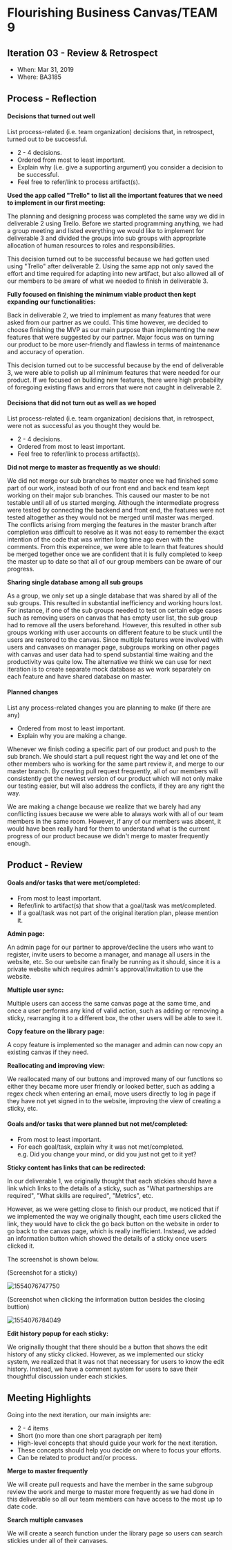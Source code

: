 # Flourishing Business Canvas/TEAM 9


## Iteration 03 - Review & Retrospect

 * When: Mar 31, 2019
 * Where: BA3185

## Process - Reflection

#### Decisions that turned out well

List process-related (i.e. team organization) decisions that, in retrospect, turned out to be successful.


 * 2 - 4 decisions.
 * Ordered from most to least important.
 * Explain why (i.e. give a supporting argument) you consider a decision to be successful.
 * Feel free to refer/link to process artifact(s).

**Used the app called "Trello" to list all the important features that we need to implement in our first meeting:**

The planning and designing process was completed the same way we did in deliverable 2 using Trello. Before we started programming anything, we had a group meeting and listed everything we would like to implement for deliverable 3 and divided the groups into sub groups with appropriate allocation of human resources to roles and responsibilities. 

This decision turned out to be successful because we had gotten used using "Trello" after deliverable 2. Using the same app not only saved the effort and time required for adapting into new artifact, but also allowed all of our members to be aware of what we needed to finish in deliverable 3.

**Fully focused on finishing the minimum viable product then kept expanding our functionalities:**

Back in deliverable 2, we tried to implement as many features that were asked from our partner as we could. This time however, we decided to choose finishing the MVP as our main purpose than implementing the new features that were suggested by our partner. Major focus was on turning our product to be more user-friendly and flawless in terms of maintenance and accuracy of operation.

This decision turned out to be successful because by the end of deliverable 3, we were able to polish up all minimum features that were needed for our product. If we focused on building new features, there were high probability of foregoing existing flaws and errors that were not caught in deliverable 2. 

#### Decisions that did not turn out as well as we hoped

List process-related (i.e. team organization) decisions that, in retrospect, were not as successful as you thought they would be.

 * 2 - 4 decisions.
 * Ordered from most to least important.
 * Feel free to refer/link to process artifact(s).

**Did not merge to master as frequently as we should:**

We did not merge our sub branches to master once we had finished some part of our work, instead both of our front end and back end team kept working on their major sub branches. This caused our master to be not testable until all of us started merging. Although the intermediate progress were tested by connecting the backend and front end, the features were not tested altogether as they would not be merged until master was merged. The conflicts arising from merging the features in the master branch after completion was difficult to resolve as it was not easy to remember the exact intention of the code that was written long time ago even with the comments. From this expereince, we were able to learn that features should be merged together once we are confident that it is fully completed to keep the master up to date so that all of our group members can be aware of our progress.

**Sharing single database among all sub groups**

As a group, we only set up a single database that was shared by all of the sub groups. This resulted in substantial inefficiency and working hours lost. For instance, if one of the sub groups needed to test on certain edge cases such as removing users on canvas that has empty user list, the sub group had to remove all the users beforehand. However, this resulted in other sub groups working with user accounts on different feature to be stuck until the users are restored to the canvas. Since multiple features were involved with users and canvases on manager page, subgroups working on other pages with canvas and user data had to spend substantial time waiting and the productivity was quite low. The alternative we think we can use for next iteration is to create separate mock database as we work separately on each feature and have shared database on master. 


#### Planned changes

List any process-related changes you are planning to make (if there are any)

 * Ordered from most to least important.
 * Explain why you are making a change.

Whenever we finish coding a specific part of our product and push to the sub branch. We should start a pull request right the way and let one of the other members who is working for the same part review it, and merge to our master branch. By creating pull request frequently, all of our members will consistently get the newest version of our product which will not only make our testing easier, but will also address the conflicts, if they are any right the way.

We are making a change because we realize that we barely had any conflicting issues because we were able to always work with all of our team members in the same room. However, if any of our members was absent, it would have been really hard for them to understand what is the current progress of our product because we didn't merge to master frequently enough.


## Product - Review

#### Goals and/or tasks that were met/completed:

 * From most to least important.
 * Refer/link to artifact(s) that show that a goal/task was met/completed.
 * If a goal/task was not part of the original iteration plan, please mention it.

**Admin page:**

An admin page for our partner to approve/decline the users who want to register, invite users to become a manager, and manage all users in the website, etc. So our website can finally be running as it should, since it is a private website which requires admin's approval/invitation to use the website.

**Multiple user sync:**

Multiple users can access the same canvas page at the same time, and once a user performs any kind of valid action, such as adding or removing a sticky, rearranging it to a different box, the other users will be able to see it.

**Copy feature on the library page:**

A copy feature is implemented so the manager and admin can now copy an existing canvas if they need.

**Reallocating and improving view:**

We reallocated many of our buttons and improved many of our functions so either they became more user friendly or looked better, such as adding a regex check when entering an email, move users directly to log in page if they have not yet signed in to the website, improving the view of creating a sticky, etc.



#### Goals and/or tasks that were planned but not met/completed:

 * From most to least important.
 * For each goal/task, explain why it was not met/completed.      
   e.g. Did you change your mind, or did you just not get to it yet?

**Sticky content has links that can be redirected:**

In our deliverable 1, we originally thought that each stickies should have a link which links to the details of a sticky, such as "What partnerships are required", "What skills are required", "Metrics", etc. 

However, as we were getting close to finish our product, we noticed that if we implemented the way we originally thought, each time users clicked the link, they would have to click the go back button on the website in order to go back to the canvas page, which is really inefficient. Instead, we added an information button which showed the details of a sticky once users clicked it.

The screenshot is shown below.

(Screenshot for a sticky)

![1554076747750](sticky1.png) 

(Screenshot when clicking the information button besides the closing buttion)

![1554076784049](sticky2.png)

**Edit history popup for each sticky:**

We originally thought that there should be a button that shows the edit history of any sticky clicked. However, as we implemented our sticky system, we realized that it was not that necessary for users to know the edit history. Instead, we have a comment system for users to save their thoughtful discussion under each stickies. 



## Meeting Highlights

Going into the next iteration, our main insights are:

 * 2 - 4 items
 * Short (no more than one short paragraph per item)
 * High-level concepts that should guide your work for the next iteration.
 * These concepts should help you decide on where to focus your efforts.
 * Can be related to product and/or process.

**Merge to master frequently**

We will create pull requests and have the member in the same subgroup review the work and merge to master more frequently as we had done in this deliverable so all our team members can have access to the most up to date code.

**Search multiple canvases**

We will create a search function under the library page so users can search stickies under all of their canvases.
